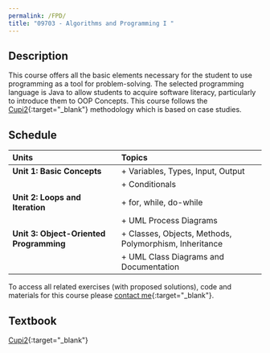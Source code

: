 ```yaml
---
permalink: /FPD/
title: "09703 - Algorithms and Programming I "
---
```


## Description

This course offers all the basic elements necessary for the student to use programming as a tool for problem-solving. 
The selected programming language is Java to allow students to acquire software literacy, particularly to introduce 
them to OOP Concepts. This course follows the [Cupi2](https://cupi2.virtual.uniandes.edu.co/apo-1){:target="_blank"} methodology which is based on case studies.

## Schedule

| Units                                   | Topics                                                 |
|:----------------------------------------|:-------------------------------------------------------|
| **Unit 1: Basic Concepts**              | + Variables, Types, Input, Output                      |
|| + Conditionals                          |
| **Unit 2: Loops and Iteration**         | + for, while, do-while                                 |
|| + UML Process Diagrams                  |
| **Unit 3: Object-Oriented Programming** | + Classes, Objects, Methods, Polymorphism, Inheritance |
|| + UML Class Diagrams and Documentation  |


To access all related exercises (with proposed solutions), code and materials for this course please [contact me](https://forms.gle/63NYpG1siX6E4KGj8){:target="_blank"}.
## Textbook
[Cupi2](https://cupi2.virtual.uniandes.edu.co/libro-del-curso-pdf/libro-completo){:target="_blank"}


